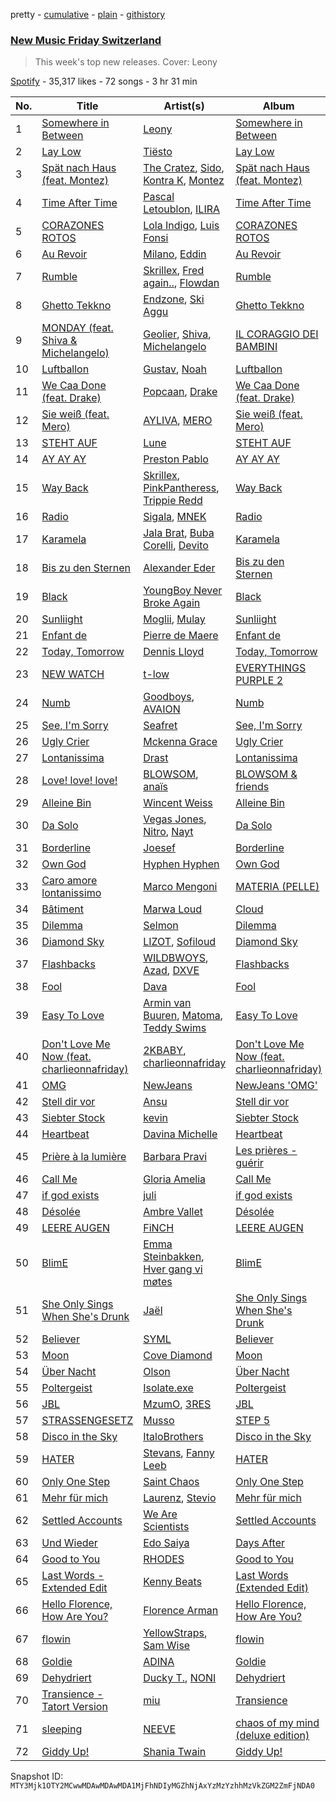 pretty - [cumulative](/playlists/cumulative/37i9dQZF1DX3crNbt46mRU.md) - [plain](/playlists/plain/37i9dQZF1DX3crNbt46mRU) - [githistory](https://github.githistory.xyz/mackorone/spotify-playlist-archive/blob/main/playlists/plain/37i9dQZF1DX3crNbt46mRU)

### [New Music Friday Switzerland](https://open.spotify.com/playlist/37i9dQZF1DX3crNbt46mRU)

> This week's top new releases\. Cover: Leony

[Spotify](https://open.spotify.com/user/spotify) - 35,317 likes - 72 songs - 3 hr 31 min

| No. | Title | Artist(s) | Album | Length |
|---|---|---|---|---|
| 1 | [Somewhere in Between](https://open.spotify.com/track/28Md4QAt1UceyovDOLe1GG) | [Leony](https://open.spotify.com/artist/2NpPlwwDVYR5dIj0F31EcC) | [Somewhere in Between](https://open.spotify.com/album/1Dxfq2WMWe48f7YSO5DzSp) | 2:36 |
| 2 | [Lay Low](https://open.spotify.com/track/0zKbDrEXKpnExhGQRe9dxt) | [Tiësto](https://open.spotify.com/artist/2o5jDhtHVPhrJdv3cEQ99Z) | [Lay Low](https://open.spotify.com/album/0EYKSXXTsON8ZA95BuCoXn) | 2:33 |
| 3 | [Spät nach Haus \(feat\. Montez\)](https://open.spotify.com/track/7lkYdyKCN44Lc5saKwIGhP) | [The Cratez](https://open.spotify.com/artist/3pVfscwg2QxhdHtk966inb), [Sido](https://open.spotify.com/artist/4Yttlv9ndGjCDCVLqM7ACq), [Kontra K](https://open.spotify.com/artist/4lDiJcOJ2GLCK6p9q5BgfK), [Montez](https://open.spotify.com/artist/5ZY4M2aGiTaZQEP6HfqeJc) | [Spät nach Haus \(feat\. Montez\)](https://open.spotify.com/album/0nZAAJ1Ww4VpBjxk88gCXc) | 2:30 |
| 4 | [Time After Time](https://open.spotify.com/track/0W98yebOu4MC2ULhurYbAZ) | [Pascal Letoublon](https://open.spotify.com/artist/0oXTS2yHUnuji1R7kc9J9a), [ILIRA](https://open.spotify.com/artist/6mzs66iVW15C5iLt0JLt41) | [Time After Time](https://open.spotify.com/album/2xl4YF1t2nMHIooLxeipdx) | 2:52 |
| 5 | [CORAZONES ROTOS](https://open.spotify.com/track/7r5QwyDzxyikU1Kbkfz6FM) | [Lola Indigo](https://open.spotify.com/artist/3bvfu2KAve4lPHrhEFDZna), [Luis Fonsi](https://open.spotify.com/artist/4V8Sr092TqfHkfAA5fXXqG) | [CORAZONES ROTOS](https://open.spotify.com/album/28V2AlGwC1tF5Ph9f5WGy4) | 3:50 |
| 6 | [Au Revoir](https://open.spotify.com/track/4HkRGYJYn1Y99uXpqTyOI6) | [Milano](https://open.spotify.com/artist/4Jd9XCHzRXTB7ZPPVzJoUm), [Eddin](https://open.spotify.com/artist/2Diqn1jFkehRd9MVDGKGdq) | [Au Revoir](https://open.spotify.com/album/3PE0mVKw3fqzBxS1mZBI9Z) | 2:29 |
| 7 | [Rumble](https://open.spotify.com/track/1GfBLbAhZUWdseuDqhocmn) | [Skrillex](https://open.spotify.com/artist/5he5w2lnU9x7JFhnwcekXX), [Fred again..](https://open.spotify.com/artist/4oLeXFyACqeem2VImYeBFe), [Flowdan](https://open.spotify.com/artist/07CimrZi5vs9iEao47TNQ4) | [Rumble](https://open.spotify.com/album/6YVJQPJNzHbqgBblpMSPUi) | 2:26 |
| 8 | [Ghetto Tekkno](https://open.spotify.com/track/2q7srMvO0mexRQuP1DBMfM) | [Endzone](https://open.spotify.com/artist/7uK2QScoOUkqq8tvtvBIL7), [Ski Aggu](https://open.spotify.com/artist/6CP5wWvO8oIxedESJNCN4H) | [Ghetto Tekkno](https://open.spotify.com/album/1naNqEEXEchqpQu2PKqmmq) | 1:52 |
| 9 | [MONDAY \(feat\. Shiva & Michelangelo\)](https://open.spotify.com/track/3gMPES6pOosBWxkXAakOxq) | [Geolier](https://open.spotify.com/artist/27LlKWxS3KXW7RRAxN5S8s), [Shiva](https://open.spotify.com/artist/2K5nCggbhSZ00YCYP5qkZS), [Michelangelo](https://open.spotify.com/artist/1K7IC4qha4KEXySo6yZmnH) | [IL CORAGGIO DEI BAMBINI](https://open.spotify.com/album/5FAlSQMZ4j8pPa4sp0ZB4K) | 2:45 |
| 10 | [Luftballon](https://open.spotify.com/track/5w1KF2w0e8W1EEHsCJYYCf) | [Gustav](https://open.spotify.com/artist/2WmxTCUVOyGsqn4GA7VxuC), [Noah](https://open.spotify.com/artist/4lR4w01uPOblBqpIAzuCzL) | [Luftballon](https://open.spotify.com/album/1kofnvzxmIRyNCqWVA5Kkh) | 2:52 |
| 11 | [We Caa Done \(feat\. Drake\)](https://open.spotify.com/track/6rb3wFQ66EWR7DcPG0oEE1) | [Popcaan](https://open.spotify.com/artist/62DmErcU7dqZbJaDqwsqzR), [Drake](https://open.spotify.com/artist/3TVXtAsR1Inumwj472S9r4) | [We Caa Done \(feat\. Drake\)](https://open.spotify.com/album/4yJNcgX3otzDbMMyrdJBN5) | 4:05 |
| 12 | [Sie weiß \(feat\. Mero\)](https://open.spotify.com/track/7DyDjhZMEIK5Ied4juTCyc) | [AYLIVA](https://open.spotify.com/artist/2rEVnwCPBeGkWMv425KoG1), [MERO](https://open.spotify.com/artist/5wyWp867LWGjFmYZXVSFnZ) | [Sie weiß \(feat\. Mero\)](https://open.spotify.com/album/3ixrTwmXyX8EByoYXCEhpX) | 2:31 |
| 13 | [STEHT AUF](https://open.spotify.com/track/5B9T4SvYOwqO5z7DOKWTlv) | [Lune](https://open.spotify.com/artist/3pMYJHAY5ErzmJQVWb8VX6) | [STEHT AUF](https://open.spotify.com/album/132iuD4lmA1j6J8YGjhEom) | 2:46 |
| 14 | [AY AY AY](https://open.spotify.com/track/4sqIbiX3BwlYU2rT4Vuc8K) | [Preston Pablo](https://open.spotify.com/artist/5TvdGhdmRObqOkU6eGfXb5) | [AY AY AY](https://open.spotify.com/album/0w4CVUIq7lxJ5jXaTEELQ6) | 2:20 |
| 15 | [Way Back](https://open.spotify.com/track/2mobDDzkskezluhIzhM7Sg) | [Skrillex](https://open.spotify.com/artist/5he5w2lnU9x7JFhnwcekXX), [PinkPantheress](https://open.spotify.com/artist/78rUTD7y6Cy67W1RVzYs7t), [Trippie Redd](https://open.spotify.com/artist/6Xgp2XMz1fhVYe7i6yNAax) | [Way Back](https://open.spotify.com/album/01VCnhIMf2hE6FePTapW54) | 1:59 |
| 16 | [Radio](https://open.spotify.com/track/3FN3jsZTdt5sU6NRcIgUKK) | [Sigala](https://open.spotify.com/artist/1IueXOQyABrMOprrzwQJWN), [MNEK](https://open.spotify.com/artist/7uMh23xWiuR7zsNkuNcm2G) | [Radio](https://open.spotify.com/album/7udcz2WCVMk58UsJ7cPXH9) | 3:15 |
| 17 | [Karamela](https://open.spotify.com/track/5OzB1aRQqUFg0l7ccgRaSs) | [Jala Brat](https://open.spotify.com/artist/6C1X5Uh3DPIkC2gaVq00BL), [Buba Corelli](https://open.spotify.com/artist/3ekwV8Mt8DgZvmuK2futxG), [Devito](https://open.spotify.com/artist/0JQ4vokBBqHxHzRb36fSWN) | [Karamela](https://open.spotify.com/album/6uKavtqrGk6qUIH1aSxoZx) | 2:00 |
| 18 | [Bis zu den Sternen](https://open.spotify.com/track/2Xkl5dVEciUtfP1ST9MvBX) | [Alexander Eder](https://open.spotify.com/artist/4AlPM4fME9Zlju99rXyaQE) | [Bis zu den Sternen](https://open.spotify.com/album/4iqirwc3QQwfypnHJcTplV) | 2:32 |
| 19 | [Black](https://open.spotify.com/track/6lyhMxltOaZrzRxRmmc3lU) | [YoungBoy Never Broke Again](https://open.spotify.com/artist/7wlFDEWiM5OoIAt8RSli8b) | [Black](https://open.spotify.com/album/3Qtj7PJlxPZsdWLqIW1I8d) | 2:08 |
| 20 | [Sunliight](https://open.spotify.com/track/5jcih933VV9IAx2EbadFXQ) | [Moglii](https://open.spotify.com/artist/0lIIsJafIVVi3ruN2vFzpS), [Mulay](https://open.spotify.com/artist/6hxUwSTKTLQoKGmKHLle54) | [Sunliight](https://open.spotify.com/album/3iLQyDZQsLcERtVxrNstVJ) | 3:10 |
| 21 | [Enfant de](https://open.spotify.com/track/6z8hRlJeWY33LvjpOQxIkr) | [Pierre de Maere](https://open.spotify.com/artist/13mm5rU1jvWfWG6uQ46ypd) | [Enfant de](https://open.spotify.com/album/0jgDWVC9Wp7XaAd0Zxm9oR) | 2:54 |
| 22 | [Today, Tomorrow](https://open.spotify.com/track/0CuttOovOubFtd4SASo2jq) | [Dennis Lloyd](https://open.spotify.com/artist/3EOEK57CV77D4ovYVcmiyt) | [Today, Tomorrow](https://open.spotify.com/album/2MP5fUieFTtmMBpqKfy88o) | 2:56 |
| 23 | [NEW WATCH](https://open.spotify.com/track/3HihOJceOThzpsbAFCLq9p) | [t\-low](https://open.spotify.com/artist/3tQzzidoPfVifoURnDfgmD) | [EVERYTHINGS PURPLE 2](https://open.spotify.com/album/47a4kY8Uay7LAxtBwAIRFc) | 2:54 |
| 24 | [Numb](https://open.spotify.com/track/7rF8qrVzCGu9gVHO1Q9RdJ) | [Goodboys](https://open.spotify.com/artist/2nm38smINjms1LtczR0Cei), [AVAION](https://open.spotify.com/artist/5oJvmyeWzyeahRtjup3Oys) | [Numb](https://open.spotify.com/album/2reFtZBLjA2S5mO0mgFhv8) | 2:59 |
| 25 | [See, I'm Sorry](https://open.spotify.com/track/5lnlFi4cQ2klADNUAXYXdl) | [Seafret](https://open.spotify.com/artist/4Ly0KABsxlx4fNj63zJTrF) | [See, I'm Sorry](https://open.spotify.com/album/5Q6mUe7IdvCTOXzRQ1uPM9) | 3:34 |
| 26 | [Ugly Crier](https://open.spotify.com/track/6duh2S2a8bVSzoFXJoJUFR) | [Mckenna Grace](https://open.spotify.com/artist/1ZjXhESKpjsv31L7ykuJBE) | [Ugly Crier](https://open.spotify.com/album/1gI5fU6JlZXE0umN1sBOtn) | 2:32 |
| 27 | [Lontanissima](https://open.spotify.com/track/1UK0huQJqSClTqUDRtuGYk) | [Drast](https://open.spotify.com/artist/4e250LmaRPGcp0rbUbJtJm) | [Lontanissima](https://open.spotify.com/album/12K7tP3Bbhgy4VnMOUGgAq) | 2:56 |
| 28 | [Love! love! love!](https://open.spotify.com/track/0VUrBTBFYX8tkGUbWJ5wkD) | [BLOWSOM](https://open.spotify.com/artist/7GG8nWQhwrbobKgJKTaUjI), [anaïs](https://open.spotify.com/artist/5uT4SmzhWTYv1iia2BFnVQ) | [BLOWSOM & friends](https://open.spotify.com/album/3ixRxq63i9d7drvJJf8UGs) | 3:21 |
| 29 | [Alleine Bin](https://open.spotify.com/track/7kxcOIq2D2B7MG8hWtyNXQ) | [Wincent Weiss](https://open.spotify.com/artist/12xme1fwd3iGEW7rF9b6tp) | [Alleine Bin](https://open.spotify.com/album/7tX9lEa39fXJTLOtY7lVOl) | 2:51 |
| 30 | [Da Solo](https://open.spotify.com/track/7FvU0v2HZGnW4Mf4YNCgI3) | [Vegas Jones](https://open.spotify.com/artist/4b3MWJACM6T1QwGKoFe7pp), [Nitro](https://open.spotify.com/artist/6jQZzWW3JlEtcRDSzFVKSP), [Nayt](https://open.spotify.com/artist/7tmTvmqgTBcX88ZrSHByrD) | [Da Solo](https://open.spotify.com/album/3TNK4YfObvW4VpTdJRCpkV) | 3:30 |
| 31 | [Borderline](https://open.spotify.com/track/54SmecWdCNXBjAXBuVrSV6) | [Joesef](https://open.spotify.com/artist/28EyduqESEOVMO6vglvaUZ) | [Borderline](https://open.spotify.com/album/2vFRIrn95QJ37C8E31aAcz) | 3:34 |
| 32 | [Own God](https://open.spotify.com/track/1daQPOJKlGdGzSVYRVrXte) | [Hyphen Hyphen](https://open.spotify.com/artist/5KQuLhckFhcox1K9UCgLuV) | [Own God](https://open.spotify.com/album/61ZtrzU9Jk7LnItAQW0HDl) | 3:20 |
| 33 | [Caro amore lontanissimo](https://open.spotify.com/track/2a0PBds4yPuKjO6BDv4He8) | [Marco Mengoni](https://open.spotify.com/artist/3xGlLcG9CUrs5MvFkSLOS5) | [MATERIA \(PELLE\)](https://open.spotify.com/album/1pSQb52etjAs8zulyJYYrw) | 4:26 |
| 34 | [Bâtiment](https://open.spotify.com/track/7HxYJbClLyojdDkMPLBghR) | [Marwa Loud](https://open.spotify.com/artist/46wEUZyujVrFSrdCnTKQmV) | [Cloud](https://open.spotify.com/album/217M10Fi7Xd6PtIYx5cU1Q) | 3:03 |
| 35 | [Dilemma](https://open.spotify.com/track/2gzIBLyvnC0EFsIhZja8S1) | [Selmon](https://open.spotify.com/artist/0hKUUP3J5Dc69cQur3U2nV) | [Dilemma](https://open.spotify.com/album/4ZHkjQS6kLmQKwa6cdP2gK) | 2:14 |
| 36 | [Diamond Sky](https://open.spotify.com/track/4RGTwTk5Vd5uzDshtlYwW7) | [LIZOT](https://open.spotify.com/artist/12A83CWwFiyXy90ScLWPIe), [Sofiloud](https://open.spotify.com/artist/6pGgP4CDlYMumihpD3CAwm) | [Diamond Sky](https://open.spotify.com/album/7v6VMKg4Q3L3jbHGqjt0KK) | 2:23 |
| 37 | [Flashbacks](https://open.spotify.com/track/5tqMqakILBlR5hGkvTvoxR) | [WILDBWOYS](https://open.spotify.com/artist/44yXVrsMTsKGUBHZsYFZNq), [Azad](https://open.spotify.com/artist/7LQLsKs1Qulq0BxYdhRnBU), [DXVE](https://open.spotify.com/artist/5WaWH4bt6sGHjuQaFYQAWJ) | [Flashbacks](https://open.spotify.com/album/2WYqJGvjW0oWUJ79PbsjtB) | 2:05 |
| 38 | [Fool](https://open.spotify.com/track/5QgGskSF5QeTPl99cg9KFz) | [Dava](https://open.spotify.com/artist/2fyrK060Qol9hgj9vNITPu) | [Fool](https://open.spotify.com/album/3qVqJaNTwXt7wKfoiodAif) | 2:34 |
| 39 | [Easy To Love](https://open.spotify.com/track/36fFojPImg5YSuktc7ph3j) | [Armin van Buuren](https://open.spotify.com/artist/0SfsnGyD8FpIN4U4WCkBZ5), [Matoma](https://open.spotify.com/artist/4YXycRbyyAE0wozTk7QMEq), [Teddy Swims](https://open.spotify.com/artist/33qOK5uJ8AR2xuQQAhHump) | [Easy To Love](https://open.spotify.com/album/5yFZxRJaW7Vrc7lV8cXl7s) | 2:31 |
| 40 | [Don't Love Me Now \(feat\. charlieonnafriday\)](https://open.spotify.com/track/1uWHol8i8GaYEDFq2MsH1p) | [2KBABY](https://open.spotify.com/artist/4mkjpWbFO45SyaHiM9GOVE), [charlieonnafriday](https://open.spotify.com/artist/1hmTCch4tWOJmdqkf8nSRA) | [Don't Love Me Now \(feat\. charlieonnafriday\)](https://open.spotify.com/album/0pXAMS6EMJqb8mKIvQhxKd) | 2:02 |
| 41 | [OMG](https://open.spotify.com/track/65FftemJ1DbbZ45DUfHJXE) | [NewJeans](https://open.spotify.com/artist/6HvZYsbFfjnjFrWF950C9d) | [NewJeans 'OMG'](https://open.spotify.com/album/45ozep8uHHnj5CCittuyXj) | 3:32 |
| 42 | [Stell dir vor](https://open.spotify.com/track/7G2e6MjT6zp1eq7UU7nC8L) | [Ansu](https://open.spotify.com/artist/62TYO8MQIPGNVne59x3AqS) | [Stell dir vor](https://open.spotify.com/album/6OPTVgAtWcfZYlMT409vsp) | 1:49 |
| 43 | [Siebter Stock](https://open.spotify.com/track/2xu3onUQ6gVEew67vrg9wK) | [kevin](https://open.spotify.com/artist/3AnRJXttxRO7191Fxwkaxz) | [Siebter Stock](https://open.spotify.com/album/6YBnuieH84eqIIAsGZVOa1) | 3:02 |
| 44 | [Heartbeat](https://open.spotify.com/track/4QlRUzRXS4fCyrlVBLXg8r) | [Davina Michelle](https://open.spotify.com/artist/6OG9fZ1LKXyL0hShRmmnq1) | [Heartbeat](https://open.spotify.com/album/6BK9a0A1iFK11y9FvFDTvl) | 3:18 |
| 45 | [Prière à la lumière](https://open.spotify.com/track/2fTZuAtwUhlQEB3zAvkykL) | [Barbara Pravi](https://open.spotify.com/artist/3L4wiBOSDLkJ18OISXZDA8) | [Les prières \- guérir](https://open.spotify.com/album/3xWFIW7ROsdBjOBzCe4X5X) | 3:56 |
| 46 | [Call Me](https://open.spotify.com/track/3QuuA6BDnTpXclzmSHo8nL) | [Gloria Amelia](https://open.spotify.com/artist/5gMKfeiCXcEjRQn6cfQnxD) | [Call Me](https://open.spotify.com/album/2gbWyo1YKC0XVXHDU4zyPu) | 2:43 |
| 47 | [if god exists](https://open.spotify.com/track/67a92RebKQYDT1nWX83m3X) | [juli](https://open.spotify.com/artist/5487GXfTBjjtBLxVEC9BbV) | [if god exists](https://open.spotify.com/album/6U6WGGmyaVqAiT5JfFEi9u) | 2:25 |
| 48 | [Désolée](https://open.spotify.com/track/5Fh6e9j4GMVZsVjau05WvW) | [Ambre Vallet](https://open.spotify.com/artist/3XG0Fsu7FMHXU7ZWlg5NRF) | [Désolée](https://open.spotify.com/album/14rQsCcgIcJ7YjxSk5RZ7u) | 3:00 |
| 49 | [LEERE AUGEN](https://open.spotify.com/track/7qqZZt1ey8D2OBRkccCakO) | [FiNCH](https://open.spotify.com/artist/1ZyqnbV7Brg5LgyS4EZCUD) | [LEERE AUGEN](https://open.spotify.com/album/6ik1OcdVYKnuJjGWciH8Gw) | 2:58 |
| 50 | [BlimE](https://open.spotify.com/track/1qxsnAxrgjvPRMcGbsYTgW) | [Emma Steinbakken](https://open.spotify.com/artist/3GIadM69XShFZNB3gP67Td), [Hver gang vi møtes](https://open.spotify.com/artist/24Lqq3mnesl7IljSVFEBEO) | [BlimE](https://open.spotify.com/album/30lEqkTPTQLcwFh5bfkJd6) | 2:57 |
| 51 | [She Only Sings When She's Drunk](https://open.spotify.com/track/3bIj3T9gBsKcG687QcDedS) | [Jaël](https://open.spotify.com/artist/0z0YozcOIqw3EDJnU2NgOe) | [She Only Sings When She's Drunk](https://open.spotify.com/album/6B22VXu4AczUs1Ix3p42vN) | 4:27 |
| 52 | [Believer](https://open.spotify.com/track/4QthYp34wrGAPQEvbz9QNS) | [SYML](https://open.spotify.com/artist/6AyATGg7mDgBlZ4N5uNog0) | [Believer](https://open.spotify.com/album/0h77eG0HVYZ2ki4T9qIHou) | 4:23 |
| 53 | [Moon](https://open.spotify.com/track/22RhgnzLFHIF464EPyuGrw) | [Cove Diamond](https://open.spotify.com/artist/2BElGCSX2adO5TEMe07ESf) | [Moon](https://open.spotify.com/album/7rNzg6y7JL7lxCrRs43Xk9) | 3:04 |
| 54 | [Über Nacht](https://open.spotify.com/track/3HSAVeO0W3UJaHlmtHMLYN) | [Olson](https://open.spotify.com/artist/3JtuxOs4xRaE4r0S50WcSI) | [Über Nacht](https://open.spotify.com/album/5K9xADOi8t6PUaOcU7b37R) | 2:46 |
| 55 | [Poltergeist](https://open.spotify.com/track/68CQySa6pXdkVTmH1nio7D) | [Isolate.exe](https://open.spotify.com/artist/6awzrpxHXHtibHWUv86jVI) | [Poltergeist](https://open.spotify.com/album/25y2eF6i5f9yMtGjXdxmzj) | 3:08 |
| 56 | [JBL](https://open.spotify.com/track/2ei82gcX3KuOWuqaTaqOhb) | [MzumO](https://open.spotify.com/artist/71Y5BVR2HPFrz2wBttFtvu), [3RES](https://open.spotify.com/artist/1EAywD99KfRI6uscuYGPAQ) | [JBL](https://open.spotify.com/album/3Cut48bRxV1bg5mgLnye1O) | 3:21 |
| 57 | [STRASSENGESETZ](https://open.spotify.com/track/2GNw0lxtQCN5WTQ0COjcmC) | [Musso](https://open.spotify.com/artist/2FyxcdLSH7XqsfJE6Iu0tJ) | [STEP 5](https://open.spotify.com/album/1mKwGjM6JPDTrlHtywSVbQ) | 2:10 |
| 58 | [Disco in the Sky](https://open.spotify.com/track/7Le70JiyWgR9sVNhHPjEN5) | [ItaloBrothers](https://open.spotify.com/artist/5nkYRuiIHg2xXHFC8bfosJ) | [Disco in the Sky](https://open.spotify.com/album/5VW6dvBN0aX8ZU9DNSE3LK) | 2:30 |
| 59 | [HATER](https://open.spotify.com/track/0Rl8HIKoK8SVlKEG0o8dAk) | [Stevans](https://open.spotify.com/artist/2Svj1vIED1AA2ZuHbe3aeX), [Fanny Leeb](https://open.spotify.com/artist/30dASh3mTA4sks8jyEeZoq) | [HATER](https://open.spotify.com/album/7gnlWtA81cxWGEdeRaKyFL) | 3:31 |
| 60 | [Only One Step](https://open.spotify.com/track/39BDYcqHkYN16G237UD6WF) | [Saint Chaos](https://open.spotify.com/artist/6OE6isNAneV3vtdxKih5fg) | [Only One Step](https://open.spotify.com/album/6EdtXXoIdur2N8Ztn3YKND) | 2:42 |
| 61 | [Mehr für mich](https://open.spotify.com/track/41XjPG2XMRZbf88vA4E6F7) | [Laurenz](https://open.spotify.com/artist/2SxLNXXcBhIYkH8EkSfJm5), [Stevio](https://open.spotify.com/artist/3RN5xNByg87vUHz3D692lM) | [Mehr für mich](https://open.spotify.com/album/1srHm13AUN2BPPDgV0IgZT) | 2:21 |
| 62 | [Settled Accounts](https://open.spotify.com/track/00yPQxPinyr2Ofvuvu2jXs) | [We Are Scientists](https://open.spotify.com/artist/35YNL4wwv11ZkmeWWL51y7) | [Settled Accounts](https://open.spotify.com/album/40vmturVgi5PpqT5O0Ultv) | 3:41 |
| 63 | [Und Wieder](https://open.spotify.com/track/3F8cwy3d4cvhuW3dII54br) | [Edo Saiya](https://open.spotify.com/artist/0PVPI2jOWDJtWpOxrXnT6F) | [Days After](https://open.spotify.com/album/4hU6rSfAhTcXrnNIo0GFCR) | 2:00 |
| 64 | [Good to You](https://open.spotify.com/track/53qqPV5HAqX31Nj9Mr1qNe) | [RHODES](https://open.spotify.com/artist/07FfkbljNIdl45Ijlh1aXS) | [Good to You](https://open.spotify.com/album/5f43PoVkqQjAXWIU14Djux) | 3:45 |
| 65 | [Last Words \- Extended Edit](https://open.spotify.com/track/2088esDCuzCzbCpjaFKriO) | [Kenny Beats](https://open.spotify.com/artist/1rHOtdmGNr5vcYNw5v7QGC) | [Last Words \(Extended Edit\)](https://open.spotify.com/album/4CaOaq3dNi7N0S6oZ7JbSW) | 2:04 |
| 66 | [Hello Florence, How Are You?](https://open.spotify.com/track/0WII8HWOY0oYYpVNscWPDo) | [Florence Arman](https://open.spotify.com/artist/2OTqocUdUt52tEuCd1sJ15) | [Hello Florence, How Are You?](https://open.spotify.com/album/3GVON6N4X0E395w9Ai1cbc) | 4:15 |
| 67 | [flowin](https://open.spotify.com/track/0jLy6TsVB5BXETcIt143dy) | [YellowStraps](https://open.spotify.com/artist/772hWD0N94gYjnVhrqE7lx), [Sam Wise](https://open.spotify.com/artist/4CCjWYtowoZyWAl03Iih5P) | [flowin](https://open.spotify.com/album/40I1ZFROFIEm8RdKfnQna1) | 3:12 |
| 68 | [Goldie](https://open.spotify.com/track/7JVQPmfDPewmopecL4zdSB) | [ADINA](https://open.spotify.com/artist/7vTbiP6c44jIgnQTDfpc4Y) | [Goldie](https://open.spotify.com/album/7CkRyV9rbQniBkhMUe3Jgs) | 2:06 |
| 69 | [Dehydriert](https://open.spotify.com/track/3yhUlZhAtpZaDCMRAs6o7E) | [Ducky T.](https://open.spotify.com/artist/7KJl09yTcrdozkPujCvBxC), [NONI](https://open.spotify.com/artist/224ViDqdVyhQAga2BystL6) | [Dehydriert](https://open.spotify.com/album/6pufZ7riNQKe2uScphmKeI) | 3:22 |
| 70 | [Transience \- Tatort Version](https://open.spotify.com/track/5dtv71bIyU4QDQnVIb4PAY) | [miu](https://open.spotify.com/artist/7t0guqO9rqAJgJa4IUdDxS) | [Transience](https://open.spotify.com/album/108rIDxA9fJW5aGOoYN5YB) | 3:31 |
| 71 | [sleeping](https://open.spotify.com/track/434ctJVa6kGbXNQRO7wOsW) | [NEEVE](https://open.spotify.com/artist/6Ais7UkieGvrmSxQ8eAull) | [chaos of my mind \(deluxe edition\)](https://open.spotify.com/album/7zOD7hDhSdEiCT0vxgaTLK) | 3:44 |
| 72 | [Giddy Up!](https://open.spotify.com/track/4NdJlsPyvXz15LySCNoL2W) | [Shania Twain](https://open.spotify.com/artist/5e4Dhzv426EvQe3aDb64jL) | [Giddy Up!](https://open.spotify.com/album/55ur1fpimHIf1A63SP2Xwy) | 2:42 |

Snapshot ID: `MTY3Mjk1OTY2MCwwMDAwMDAwMDA1MjFhNDIyMGZhNjAxYzMzYzhhMzVkZGM2ZmFjNDA0`
